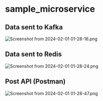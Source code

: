 # sample_microservice

## Data sent to Kafka

![Screenshot from 2024-02-01 01-28-16.png](..%2F..%2FPictures%2FScreenshot%20from%202024-02-01%2001-28-16.png)

## Data sent to Redis

![Screenshot from 2024-02-01 01-28-24.png](..%2F..%2FPictures%2FScreenshot%20from%202024-02-01%2001-28-24.png)

## Post API (Postman)

![Screenshot from 2024-02-01 01-28-47.png](..%2F..%2FPictures%2FScreenshot%20from%202024-02-01%2001-28-47.png)